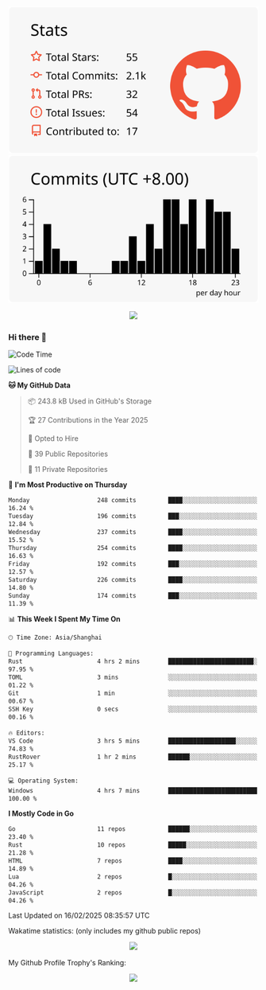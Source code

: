 <div align="center">
 
![](https://raw.githubusercontent.com/hycinth22/hycinth22/main/profile-summary-card-output/swift/3-stats.svg) ![](https://raw.githubusercontent.com/hycinth22/hycinth22/main/profile-summary-card-output/swift/4-productive-time.svg)

</div>

<div align="center"> <img src="https://github-readme-streak-stats.herokuapp.com/?user=hycinth22" /> </div>

### Hi there 👋

<!--
this is a ✨ _special_ ✨ repository because its `README.md` (this file) appears on your GitHub profile.

Here are some ideas to get you started:

- 🔭 I’m currently working on ...
- 🌱 I’m currently learning ...
- 👯 I’m looking to collaborate on ...
- 🤔 I’m looking for help with ...
- 💬 Ask me about ...
- 📫 How to reach me: ...
- 😄 Pronouns: ...
- ⚡ Fun fact: ...
-->

<!--START_SECTION:waka-->
![Code Time](http://img.shields.io/badge/Code%20Time-1%2C697%20hrs%201%20min-blue)

![Lines of code](https://img.shields.io/badge/From%20Hello%20World%20I%27ve%20Written-1.3%20million%20lines%20of%20code-blue)

**🐱 My GitHub Data** 

> 📦 243.8 kB Used in GitHub's Storage 
 > 
> 🏆 27 Contributions in the Year 2025
 > 
> 💼 Opted to Hire
 > 
> 📜 39 Public Repositories 
 > 
> 🔑 11 Private Repositories 
 > 
📅 **I'm Most Productive on Thursday** 

```text
Monday                   248 commits         ████░░░░░░░░░░░░░░░░░░░░░   16.24 % 
Tuesday                  196 commits         ███░░░░░░░░░░░░░░░░░░░░░░   12.84 % 
Wednesday                237 commits         ████░░░░░░░░░░░░░░░░░░░░░   15.52 % 
Thursday                 254 commits         ████░░░░░░░░░░░░░░░░░░░░░   16.63 % 
Friday                   192 commits         ███░░░░░░░░░░░░░░░░░░░░░░   12.57 % 
Saturday                 226 commits         ████░░░░░░░░░░░░░░░░░░░░░   14.80 % 
Sunday                   174 commits         ███░░░░░░░░░░░░░░░░░░░░░░   11.39 % 
```


📊 **This Week I Spent My Time On** 

```text
🕑︎ Time Zone: Asia/Shanghai

💬 Programming Languages: 
Rust                     4 hrs 2 mins        ████████████████████████░   97.95 % 
TOML                     3 mins              ░░░░░░░░░░░░░░░░░░░░░░░░░   01.22 % 
Git                      1 min               ░░░░░░░░░░░░░░░░░░░░░░░░░   00.67 % 
SSH Key                  0 secs              ░░░░░░░░░░░░░░░░░░░░░░░░░   00.16 % 

🔥 Editors: 
VS Code                  3 hrs 5 mins        ███████████████████░░░░░░   74.83 % 
RustRover                1 hr 2 mins         ██████░░░░░░░░░░░░░░░░░░░   25.17 % 

💻 Operating System: 
Windows                  4 hrs 7 mins        █████████████████████████   100.00 % 
```

**I Mostly Code in Go** 

```text
Go                       11 repos            ██████░░░░░░░░░░░░░░░░░░░   23.40 % 
Rust                     10 repos            █████░░░░░░░░░░░░░░░░░░░░   21.28 % 
HTML                     7 repos             ████░░░░░░░░░░░░░░░░░░░░░   14.89 % 
Lua                      2 repos             █░░░░░░░░░░░░░░░░░░░░░░░░   04.26 % 
JavaScript               2 repos             █░░░░░░░░░░░░░░░░░░░░░░░░   04.26 % 
```




 Last Updated on 16/02/2025 08:35:57 UTC
<!--END_SECTION:waka-->

Wakatime statistics: (only includes my github public repos)
<div align="center">

![](https://github-readme-stats.vercel.app/api/top-langs/?username=hycinth22&layout=compact&langs_count=6)

</div>

My Github Profile Trophy's Ranking: 
<div align="center"> <img src="https://github-profile-trophy.vercel.app/?username=hycinth22" /> </div>


